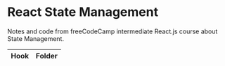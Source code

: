 # React State Management

Notes and code from freeCodeCamp intermediate React.js course about State Management.

| Hook  | Folder |
| ----- | ------ |
